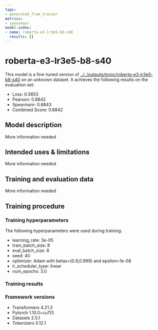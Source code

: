 ```yaml
---
tags:
- generated_from_trainer
metrics:
- spearmanr
model-index:
- name: roberta-e3-lr3e5-b8-s40
  results: []
---
```


<!-- This model card has been generated automatically according to the information the Trainer had access to. You
should probably proofread and complete it, then remove this comment. -->

# roberta-e3-lr3e5-b8-s40

This model is a fine-tuned version of [../../outputs/mrpc/roberta-e3-lr3e5-b8-s40](https://huggingface.co/../../outputs/mrpc/roberta-e3-lr3e5-b8-s40) on an unknown dataset.
It achieves the following results on the evaluation set:
- Loss: 0.5653
- Pearson: 0.8842
- Spearmanr: 0.8843
- Combined Score: 0.8842

## Model description

More information needed

## Intended uses & limitations

More information needed

## Training and evaluation data

More information needed

## Training procedure

### Training hyperparameters

The following hyperparameters were used during training:
- learning_rate: 3e-05
- train_batch_size: 8
- eval_batch_size: 8
- seed: 40
- optimizer: Adam with betas=(0.9,0.999) and epsilon=1e-08
- lr_scheduler_type: linear
- num_epochs: 3.0

### Training results



### Framework versions

- Transformers 4.21.3
- Pytorch 1.10.0+cu113
- Datasets 2.5.1
- Tokenizers 0.12.1
